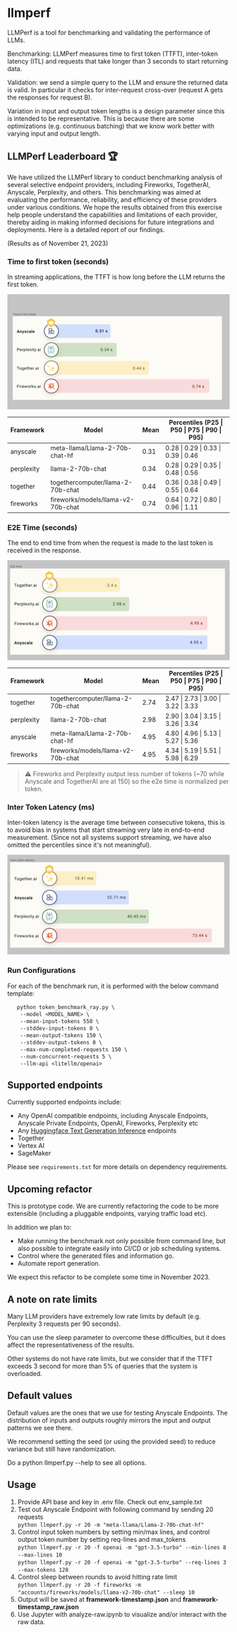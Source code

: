 # llmperf

LLMPerf is a tool for benchmarking and validating the performance of LLMs. 

Benchmarking: LLMPerf measures time to first token (TTFT), 
inter-token latency (ITL) and requests that take longer than 3 seconds 
to start returning data. 

Validation: we send a simple query to the LLM and ensure the returned data 
is valid. In particular it checks for inter-request cross-over 
(request A gets the responses for request B). 

Variation in input and output token lengths is a design parameter
since this is intended to be representative. This is because
there are some optimizations (e.g. continuous batching) that 
we know work better with varying input and output length. 

## LLMPerf Leaderboard :trophy:

We have utilized the LLMPerf library to conduct benchmarking analysis of several selective endpoint providers,
including Fireworks, TogetherAI, Anyscale, Perplexity, and others. 
This benchmarking was aimed at evaluating the performance, reliability, and efficiency of these providers under various conditions. 
We hope the results obtained from this exercise help people understand the capabilities and limitations of each provider, thereby aiding in making informed decisions for future integrations and deployments. Here is a detailed report of our findings.

(Results as of November 21, 2023)

### Time to first token (seconds)

In streaming applications, the TTFT is how long before the LLM returns the first token.

![ttft](.assets/ttft.png)

| Framework  | Model                                   | Mean  | Percentiles (P25 \| P50 \| P75 \| P90 \| P95)      |
|------------|-----------------------------------------|-------|----------------------------------------------------|
| anyscale   | meta-llama/Llama-2-70b-chat-hf          | 0.31  | 0.28 \| 0.29 \| 0.33 \| 0.39 \| 0.46              |
| perplexity | llama-2-70b-chat                        | 0.34  | 0.28 \| 0.29 \| 0.35 \| 0.48 \| 0.56              |
| together   | togethercomputer/llama-2-70b-chat       | 0.44  | 0.36 \| 0.38 \| 0.49 \| 0.55 \| 0.64              |
| fireworks  | fireworks/models/llama-v2-70b-chat      | 0.74  | 0.64 \| 0.72 \| 0.80 \| 0.96 \| 1.11              |


### E2E Time (seconds) 

The end to end time from when the request is made to the last token is received in the response.

![e2e](.assets/e2e.png)

| Framework  | Model                                   | Mean  | Percentiles (P25 \| P50 \| P75 \| P90 \| P95)      |
|------------|-----------------------------------------|-------|----------------------------------------------------|
| together   | togethercomputer/llama-2-70b-chat       | 2.74  | 2.47 \| 2.73 \| 3.00 \| 3.22 \| 3.33              |
| perplexity | llama-2-70b-chat                        | 2.98  | 2.90 \| 3.04 \| 3.15 \| 3.26 \| 3.34              |
| anyscale   | meta-llama/Llama-2-70b-chat-hf          | 4.95  | 4.80 \| 4.96 \| 5.13 \| 5.27 \| 5.36              |
| fireworks  | fireworks/models/llama-v2-70b-chat      | 4.95  | 4.34 \| 5.19 \| 5.51 \| 5.98 \| 6.29              |


> :warning:  Fireworks and Perplexity output less number of tokens (~70 while Anyscale and TogetherAI are at 150) so the e2e time is normalized per token.


### Inter Token Latency (ms)

Inter-token latency is the average time between consecutive tokens, this is to avoid bias in systems that start streaming very late in end-to-end measurement. (Since not all systems support streaming, we have also omitted the percentiles since it's not meaningful).

![itl](.assets/itl.png)


### Run Configurations

For each of the benchmark run, it is performed with the below command template:

```
   python token_benchmark_ray.py \
    --model <MODEL_NAME> \
    --mean-input-tokens 550 \
    --stddev-input-tokens 0 \
    --mean-output-tokens 150 \
    --stddev-output-tokens 0 \
    --max-num-completed-requests 150 \
    --num-concurrent-requests 5 \
    --llm-api <litellm/openai> 
```


## Supported endpoints 

Currently supported endpoints include: 

- Any OpenAI compatible endpoints, including Anyscale Endpoints, 
Anyscale Private Endpoints, OpenAI, Fireworks, Perplexity etc
- Any [Huggingface Text Generation Inference](https://github.com/huggingface/text-generation-inference) endpoints
- Together 
- Vertex AI
- SageMaker

Please see `requirements.txt` for more details on dependency requirements.

## Upcoming refactor

This is prototype code. We are currently refactoring the code to be more
extensible (including a pluggable endpoints, varying traffic load etc). 

In addition we plan to:

- Make running the benchmark not only possible from 
command line, but also possible to integrate easily into CI/CD or job scheduling 
systems. 
- Control where the generated files and information go. 
- Automate report generation. 

We expect this refactor to be complete some time in November 2023. 

## A note on rate limits

Many LLM providers have extremely low rate limits by default (e.g. Perplexity 3 requests per 90 seconds). 

You can use the sleep parameter to overcome these difficulties, but it does affect the representativeness of the results. 

Other systems do not have rate limits, but we consider that if the TTFT exceeds 3 second for more than 
5% of queries that the system is overloaded. 


## Default values

Default values are the ones that we use for testing Anyscale Endpoints. 
The distribution of inputs and outputs roughly mirrors the input and output 
patterns we see there. 

We recommend setting the seed (or using the provided seed) to reduce variance but 
still have randomization.

Do a python llmperf.py --help to see all options. 

## Usage
1. Provide API base and key in .env file. Check out env_sample.txt
2. Test out Anyscale Endpoint with following command by sending 20 requests   
`python llmperf.py -r 20 -m "meta-llama/Llama-2-70b-chat-hf"`
3. Control input token numbers by setting min/max lines, and control output token number by setting req-lines and max_tokens  
`python llmperf.py -r 20 -f openai -m "gpt-3.5-turbo" --min-lines 8 --max-lines 10`  
`python llmperf.py -r 20 -f openai -m "gpt-3.5-turbo" --req-lines 3 --max-tokens 128`
4. Control sleep between rounds to avoid hitting rate limit  
`python llmperf.py -r 20 -f fireworks -m "accounts/fireworks/models/llama-v2-70b-chat" --sleep 10`
5. Output will be saved at **framework-timestamp.json** and **framework-timestamp_raw.json**  
6. Use Jupyter with analyze-raw.ipynb to visualize and/or interact with the raw data. 


